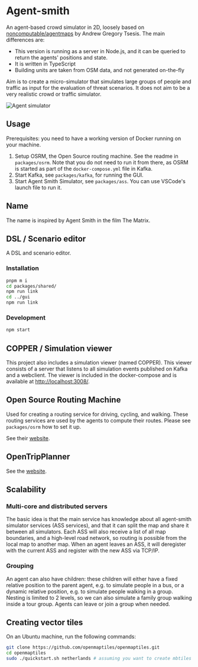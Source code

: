 # Agent-smith

An agent-based crowd simulator in 2D, loosely based on
[noncomputable/agentmaps](https://github.com/noncomputable/AgentMaps) by Andrew Gregory Tsesis. The main differences
are:

- This version is running as a server in Node.js, and it can be queried to return the agents' positions and state.
- It is written in TypeScript
- Building units are taken from OSM data, and not generated on-the-fly

Aim is to create a micro-simulator that simulates large groups of people and traffic as input for the evaluation of
threat scenarios. It does not aim to be a very realistic crowd or traffic simulator.

![Agent simulator](docs/agent-smith.gif)

## Usage

Prerequisites: you need to have a working version of Docker running on your machine.

1. Setup OSRM, the Open Source routing machine. See the readme in `packages/osrm`. Note that you do not need to run it from there, as OSRM is started as part of the `docker-compose.yml` file in Kafka.
2. Start Kafka, see `packages/kafka`, for running the GUI.
3. Start Agent Smith Simulator, see `packages/ass`. You can use VSCode's launch file to run it.

## Name

The name is inspired by Agent Smith in the film The Matrix.

## DSL / Scenario editor

A DSL and scenario editor.

### Installation

```bash
pnpm m i
cd packages/shared/
npm run link
cd ../gui
npm run link
```

### Development

```bash
npm start
```

## COPPER / Simulation viewer

This project also includes a simulation viewer (named COPPER). This viewer consists of a server that listens to all simulation events published on Kafka and a webclient. The viewer is included in the docker-compose and is available at [http://localhost:3008/](http://localhost:3008/).

## Open Source Routing Machine

Used for creating a routing service for driving, cycling, and walking. These routing services are used by the agents to compute their routes. Please see `packages/osrm` how to set it up.

See their [website](https://project-osrm.org).

## OpenTripPlanner

See the [website](https://opentripplanner.org).

## Scalability

### Multi-core and distributed servers

The basic idea is that the main service has knowledge about all agent-smith simulator services (ASS services), and that it can split the map and share it between all simulators. Each ASS will also receive a list of all map boundaries, and a high-level road network, so routing is possible from the local map to another map. When an agent leaves an ASS, it will deregister with the current ASS and register with the new ASS via TCP/IP.

### Grouping

An agent can also have children: these children will either have a fixed relative position to the parent agent, e.g. to simulate people in a bus, or a dynamic relative position, e.g. to simulate people walking in a group. Nesting is limited to 2 levels, so we can also simulate a family group walking inside a tour group. Agents can leave or join a group when needed.

## Creating vector tiles

On an Ubuntu machine, run the following commands:

```bash
git clone https://github.com/openmaptiles/openmaptiles.git
cd openmaptiles
sudo ./quickstart.sh netherlands # assuming you want to create mbtiles from The Netherlands (replace with the name known at geofabrik).
```
